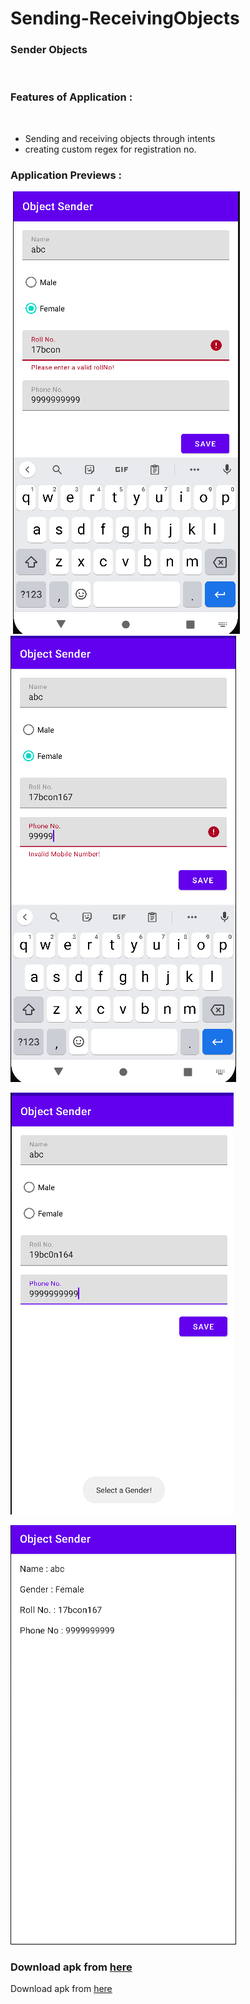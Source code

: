 # Sending-ReceivingObjects
### Sender Objects
​
### Features of Application :
​
- Sending and receiving objects through intents
- creating custom regex for registration no.
​
### Application Previews :
​
![1..png](https://github.com/priyal-gopawat/Storage/blob/main/Sending%20Objects/1..png)
​
![2..png](https://github.com/priyal-gopawat/Storage/blob/main/Sending%20Objects/2..png)

​![2..png](https://github.com/priyal-gopawat/Storage/blob/main/Sending%20Objects/4..png)

![3..png](https://github.com/priyal-gopawat/Storage/blob/main/Sending%20Objects/3..png)
​
### Download apk from [here](https://github.com/priyal-gopawat/Sending-ReceivingObjects/releases/download/1.0/app-debug.apk)


Download apk from [here](https://github.com/priyal-gopawat/Sending-Objects/releases/download/1.0/app-debug.apk)
